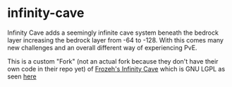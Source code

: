 # infinity-cave

Infinity Cave adds a seemingly infinite cave system beneath the bedrock layer increasing the bedrock layer from -64 to -128. With this comes many new challenges and an overall different way of experiencing PvE.

This is a custom "Fork" (not an actual fork because they don't have their own code in their repo yet) of [Frozeh's Infinity Cave](https://github.com/Frozeh/infinity-cave) which is GNU LGPL as seen [here](https://www.curseforge.com/minecraft/mc-mods/infinity-cave#license)
